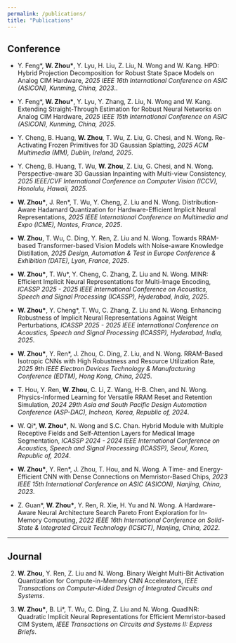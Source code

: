 ```yaml
---
permalink: /publications/
title: "Publications"
---
```


## Conference

- Y. Feng*, **W. Zhou\***, Y. Lyu, H. Liu, Z. Liu, N. Wong and W. Kang. HPD: Hybrid Projection Decomposition for Robust State Space Models on Analog CIM Hardware, *2025 IEEE 16th International Conference on ASIC (ASICON), Kunming, China, 2023*..

- Y. Feng*, **W. Zhou\***, Y. Lyu, Y. Zhang, Z. Liu, N. Wong and W. Kang. Extending Straight-Through Estimation for Robust Neural Networks on Analog CIM Hardware, *2025 IEEE 15th International Conference on ASIC (ASICON), Kunming, China, 2025*.
  
- Y. Cheng, B. Huang, **W. Zhou**, T. Wu, Z. Liu, G. Chesi, and N. Wong. Re-Activating Frozen Primitives for 3D Gaussian Splatting, *2025 ACM Multimedia (MM), Dublin, Ireland, 2025*.

- Y. Cheng, B. Huang, T. Wu, **W. Zhou**, Z. Liu, G. Chesi, and N. Wong. Perspective-aware 3D Gaussian Inpainting with Multi-view Consistency, *2025 IEEE/CVF International Conference on Computer Vision (ICCV), Honolulu, Hawaii, 2025*.

- **W. Zhou\***, J. Ren\*, T. Wu, Y. Cheng, Z. Liu and N. Wong. Distribution-Aware Hadamard Quantization for Hardware-Efficient Implicit Neural Representations, *2025 IEEE International Conference on Multimedia and Expo (ICME), Nantes, France, 2025*.

- **W. Zhou**, T. Wu, C. Ding, Y. Ren, Z. Liu and N. Wong. Towards RRAM-based Transformer-based Vision Models with Noise-aware Knowledge Distillation, *2025 Design, Automation & Test in Europe Conference & Exhibition (DATE), Lyon, France, 2025*.

- **W. Zhou\***, T. Wu\*, Y. Cheng, C. Zhang, Z. Liu and N. Wong. MINR: Efficient Implicit Neural Representations for Multi-Image Encoding, *ICASSP 2025 - 2025 IEEE International Conference on Acoustics, Speech and Signal Processing (ICASSP), Hyderabad, India, 2025*.

- **W. Zhou\***, Y. Cheng\*, T. Wu, C. Zhang, Z. Liu and N. Wong. Enhancing Robustness of Implicit Neural Representations Against Weight Perturbations, *ICASSP 2025 - 2025 IEEE International Conference on Acoustics, Speech and Signal Processing (ICASSP), Hyderabad, India, 2025*.

- **W. Zhou\***, Y. Ren\*, J. Zhou, C. Ding, Z. Liu, and N. Wong. RRAM-Based Isotropic CNNs with High Robustness and Resource Utilization Rate, *2025 9th IEEE Electron Devices Technology & Manufacturing Conference (EDTM), Hong Kong, China, 2025*.

- T. Hou, Y. Ren, **W. Zhou**, C. Li, Z. Wang, H-B. Chen, and N. Wong. Physics-Informed Learning for Versatile RRAM Reset and Retention Simulation, *2024 29th Asia and South Pacific Design Automation Conference (ASP-DAC), Incheon, Korea, Republic of, 2024*.

- W. Qi\*, **W. Zhou\***, N. Wong and S.C. Chan. Hybrid Module with Multiple Receptive Fields and Self-Attention Layers for Medical Image Segmentation, *ICASSP 2024 - 2024 IEEE International Conference on Acoustics, Speech and Signal Processing (ICASSP), Seoul, Korea, Republic of, 2024*.

- **W. Zhou\***, Y. Ren\*, J. Zhou, T. Hou, and N. Wong. A Time- and Energy-Efficient CNN with Dense Connections on Memristor-Based Chips, *2023 IEEE 15th International Conference on ASIC (ASICON), Nanjing, China, 2023*.

- Z. Guan\*, **W. Zhou\***, Y. Ren, R. Xie, H. Yu and N. Wong. A Hardware-Aware Neural Architecture Search Pareto Front Exploration for In-Memory Computing, *2022 IEEE 16th International Conference on Solid-State & Integrated Circuit Technology (ICSICT), Nanjing, China, 2022*.

---

## Journal
  
2. **W. Zhou**, Y. Ren, Z. Liu and N. Wong. Binary Weight Multi-Bit Activation Quantization for Compute-in-Memory CNN Accelerators, *IEEE Transactions on Computer-Aided Design of Integrated Circuits and Systems*.
  
3. **W. Zhou\***, B. Li\*, T. Wu, C. Ding, Z. Liu and N. Wong. QuadINR: Quadratic Implicit Neural Representations for Efficient Memristor-based CIM System, *IEEE Transactions on Circuits and Systems II: Express Briefs*.

